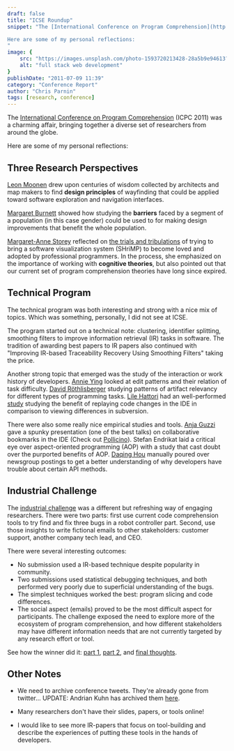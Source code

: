 ```yaml
---
draft: false
title: "ICSE Roundup"
snippet: "The [International Conference on Program Comprehension](http://icpc2011.cs.usask.ca/conf_site/Home.html) (ICPC 2011) was a charming affair, bringing together a diverse set of researchers from around the globe.

Here are some of my personal reflections:
"
image: {
    src: "https://images.unsplash.com/photo-1593720213428-28a5b9e94613?&fit=crop&w=430&h=240",
    alt: "full stack web development"
}
publishDate: "2011-07-09 11:39"
category: "Conference Report"
author: "Chris Parnin"
tags: [research, conference]
---
```


The [International Conference on Program Comprehension](http://icpc2011.cs.usask.ca/conf_site/Home.html) (ICPC 2011) was a charming affair, bringing together a diverse set of researchers from around the globe.

Here are some of my personal reflections:



## Three Research Perspectives



[Leon Moonen](http://home.simula.no/~leonm/) drew upon centuries of wisdom collected by architects and map makers to find **design principles** of wayfinding that could be applied toward software exploration and navigation interfaces.

[Margaret Burnett](http://web.engr.oregonstate.edu/~burnett/) showed how studying the **barriers** faced by a segment of a population (in this case gender) could be used to for making design improvements that benefit the whole population.

[Margaret-Anne Storey](http://webhome.cs.uvic.ca/~mstorey) reflected on [the trials and tribulations](http://www.slideshare.net/mastorey/icpc-2011-storey-8471063) of trying to bring a software visualization system (SHriMP) to become loved and adopted by professional programmers.  In the process, she emphasized on the importance of working with **cognitive theories**, but also pointed out that our current set of program comprehension theories have long since expired.



## Technical Program



The technical program was both interesting and strong with a nice mix of topics.  Which was something, personally, I did not see at ICSE.

The program started out on a technical note: clustering, identifier splitting, smoothing filters to improve information retrieval (IR) tasks in software.  The tradition of awarding best papers to IR papers also continued with "Improving IR-based Traceability Recovery Using Smoothing Filters" taking the price.

Another strong topic that emerged was the study of the interaction or work history of developers.  [Annie Ying](http://www.cs.mcgill.ca/~martin/papers/icpc2011.pdf) looked at edit patterns and their relation of task difficulty. [David Röthlisberger](http://www.droethlisberger.ch/) studying patterns of artifact relevancy for different types of programming tasks.  [Lile Hattori](http://www.inf.usi.ch/phd/hattori/) had an well-performed [study](http://www.inf.usi.ch/faculty/lanza/Downloads/Hatt2011a.pdf) studying the benefit of replaying code changes in the IDE in comparison to viewing differences in subversion.   

There were also some really nice empirical studies and tools.  [Anja Guzzi](http://swerl.tudelft.nl/bin/view/Main/AnjaGuzzi) gave a spunky presentation (one of the best talks) on collaborative bookmarks in the IDE (Check out [Pollicino](http://www.st.ewi.tudelft.nl/~guzzi/pollicino/)).  Stefan Endrikat laid a critical eye over aspect-oriented programming (AOP) with a study that cast doubt over the purported benefits of AOP.
[Daqing Hou](http://people.clarkson.edu/~dhou/) manually poured over newsgroup postings to get a better understanding of why developers have trouble about certain API methods.



## Industrial Challenge



The [industrial challenge](http://icpc2011.cs.usask.ca/conf_site/IndustrialTrack.html) was a different but refreshing way of engaging researchers.  There were two parts: first use current code comprehension tools to try find and fix three bugs in a robot controller part.  Second, use those insights to write fictional emails to other stakeholders: customer support, another company tech lead, and CEO.

There were several interesting outcomes:

- No submission used a IR-based technique despite popularity in community.
- Two submissions used statistical debugging techniques, and both performed very poorly due to superficial understanding of the bugs.
- The simplest techniques worked the best: program slicing and code differences.
- The social aspect (emails) proved to be the most difficult aspect for participants.  The challenge exposed the need to explore more of the ecosystem of program comprehension, and how different stakeholders may have different information needs that are not currently targeted by any research effort or tool.

See how the winner did it: [part 1](http://blog.frama-c.com/index.php?post/2011/06/06/Fixing-robots%2C-part-1), [part 2](http://blog.frama-c.com/index.php?post/2011/06/09/Fixing-robots-part-2), and [final thoughts](http://blog.frama-c.com/index.php?post/2011/06/12/Final-thoughts-ICPC-2011-industrial-challenge).



## Other Notes



- We need to archive conference tweets.  They're already gone from twitter...  UPDATE: Andrian Kuhn has archived them [here](https://github.com/akuhn/data/blob/master/tweets/icpc2011.json).

- Many researchers don't have their slides, papers, or tools online!

- I would like to see more IR-papers that focus on tool-building and describe the experiences of putting these tools in the hands of developers.